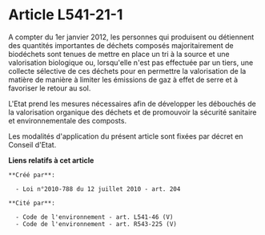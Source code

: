 # Article L541-21-1

A compter du 1er janvier 2012, les  personnes qui produisent ou détiennent des quantités importantes de  déchets composés
majoritairement de biodéchets sont tenues de mettre en  place un tri à la source et une valorisation biologique ou,
lorsqu'elle  n'est pas effectuée par un tiers, une collecte sélective de ces déchets  pour en permettre la valorisation de la
matière de manière à limiter les  émissions de gaz à effet de serre et à favoriser le retour au sol. 

L'Etat prend les mesures nécessaires afin de développer  les débouchés de la valorisation organique des déchets et de
promouvoir  la sécurité sanitaire et environnementale des composts. 

Les modalités d'application du présent article sont  fixées par décret en Conseil d'Etat.

**Liens relatifs à cet article**

	**Créé par**:

	  - Loi n°2010-788 du 12 juillet 2010 - art. 204

	**Cité par**:

	  - Code de l'environnement - art. L541-46 (V)
	  - Code de l'environnement - art. R543-225 (V)
